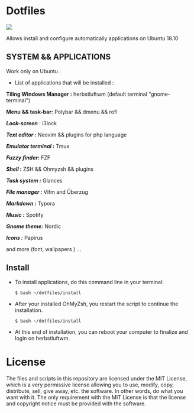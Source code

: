 # Dotfiles



![](https://github.com/cysko77/Images/raw/master/Captures/2019-08-13_12-27-49.png) 



Allows install and configure automatically applications on Ubuntu 18.10



## SYSTEM && APPLICATIONS

Work only on Ubuntu .

- List of applications that will be installed :

**Tiling Windows Manager :**  herbstluftwm (default terminal "gnome-terminal")

**Menu && task-bar:**  Polybar && dmenu && rofi

***Lock-screen*** : i3lock

***Text editor* :** Neovim && plugins for php language

***Emulator terminal* :** Tmux

***Fuzzy finder*:** FZF

***Shell* :** ZSH && Ohmyzsh && plugins

***Task system :*** Glances

***File manager :*** Vifm and Überzug 

***Markdown :*** Typora

***Music :*** Spotify

***Gnome theme:***  Nordic

***Icons :*** Papirus

and  more (font, wallpapers ) ...



## Install



- To install applications,  do this command line in your terminal:

  `$ bash ~/dotfiles/install`

- After your installed OhMyZsh, you restart the script to continue the installation.

  `$ bash ~/dotfiles/install`

- At this end of installation, you can reboot your computer  to finalize  and login on herbstluftwm.

 

# License

The files and scripts in this repository are licensed under the MIT License, which is a very permissive license allowing you to use, modify, copy, distribute, sell, give away, etc. the software.  In other words, do what you want with it.  The  only requirement with the MIT License is that the license and copyright notice must be provided with the software.
